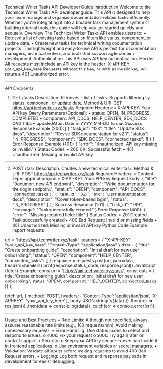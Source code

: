 Technical Writer Tasks API Developer Guide
Introduction
Welcome to the Technical Writer Tasks API developer guide. This API is designed to help your team manage and organize documentation-related tasks efficiently. Whether you're integrating it into a broader task management system or building internal tools, this guide will help you get started quickly and securely.
Overview
The Technical Writer Tasks API enables users to:
•	Retrieve a list of existing tasks based on filters like status, component, or update date.
•	Create new tasks for technical writing documentation projects.
This lightweight and easy-to-use API is perfect for documentation managers, technical writers, and tools that support agile content development.
Authentication
This API uses API key authentication.
Header
All requests must include an API key in the header:
X-API-KEY: your_api_key_here
Requests without this key, or with an invalid key, will return a 401 Unauthorized error.
________________________________________
API Endpoints
1. GET /tasks
Description: Retrieves a list of tasks. Supports filtering by status, component, or update date.
Method & URI: GET https://api.techwriter.xyz/tasks
Required Headers:
•	X-API-KEY: Your API key
Query Parameters (Optional):
•	status: OPEN, IN_PROGRESS, COMPLETED
•	component: API_DOCS, HELP_CENTER, SDK_DOCS, OAS_FILE
•	updatedAfter: Date in YYYY-MM-DD format
Success Response Example (200):
[
  {
    "task_id": "123",
    "title": "Update SDK docs",
    "description": "Revise SDK documentation for v2.1",
    "status": "IN_PROGRESS",
    "component": "SDK_DOCS",
    "connected_tasks": []
  }
]
Error Response Example (401):
{
  "error": "Unauthorized. API key missing or invalid."
}
Status Codes:
•	200 OK: Successful fetch
•	401 Unauthorized: Missing or invalid API key
________________________________________
2. POST /task
Description: Creates a new technical writer task.
Method & URI: POST https://api.techwriter.xyz/task
Required Headers:
•	Content-Type: application/json
•	X-API-KEY: Your API key
Request Body:
{
  "title": "Document new API endpoint",
  "description": "Write documentation for the /login endpoint.",
  "status": "OPEN",
  "component": "API_DOCS",
  "connected_tasks": [
    {
      "task_id": "321",
      "title": "User authentication docs",
      "description": "Cover token-based login",
      "status": "IN_PROGRESS"
    }
  ]
}
Success Response (201):
{
  "task_id": "789",
  "message": "Task successfully created."
}
Error Response (400):
{
  "error": "Missing required field: title"
}
Status Codes:
•	201 Created: Task successfully created
•	400 Bad Request: Invalid or missing fields
•	401 Unauthorized: Missing or invalid API key
Python Code Example:
import requests

url = "https://api.techwriter.xyz/task"
headers = {
    "X-API-KEY": "your_api_key_here",
    "Content-Type": "application/json"
}
data = {
    "title": "Create onboarding guide",
    "description": "Initial draft for new user onboarding.",
    "status": "OPEN",
    "component": "HELP_CENTER",
    "connected_tasks": []
}
response = requests.post(url, json=data, headers=headers)
print(response.status_code, response.json())
JavaScript (fetch) Example:
const url = 'https://api.techwriter.xyz/task';
const data = {
  title: 'Create onboarding guide',
  description: 'Initial draft for new user onboarding.',
  status: 'OPEN',
  component: 'HELP_CENTER',
  connected_tasks: []
};

fetch(url, {
  method: 'POST',
  headers: {
    'Content-Type': 'application/json',
    'X-API-KEY': 'your_api_key_here'
  },
  body: JSON.stringify(data)
})
.then(res => res.json())
.then(data => console.log(data))
.catch(err => console.error(err));
________________________________________
Usage and Best Practices
•	Rate Limits: Although not specified, always assume reasonable rate limits (e.g., 100 requests/min). Avoid making unnecessary requests.
•	Error Handling: Use status codes to detect and respond to issues:
o	400s: Fix your request
o	500s: Try again later or contact support
•	Security:
o	Keep your API key secure—never hard-code it in frontend applications.
o	Use environment variables or secret managers.
•	Validation: Validate all inputs before making requests to avoid 400 Bad Request errors.
•	Logging: Log both request and response payloads in development for easier debugging.
